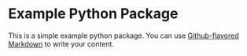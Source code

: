 # Example Python Package

This is a simple example python package. You can use
[Github-flavored Markdown](https://guides.github.com/features/mastering-markdown/)
to write your content.
